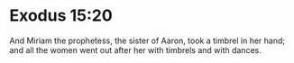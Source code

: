 # Exodus 15:20

And Miriam the prophetess, the sister of Aaron, took a timbrel in her hand; and all the women went out after her with timbrels and with dances.